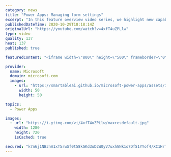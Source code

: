 ```yaml
---
category: news
title: "Power Apps: Managing form settings"
excerpt: "In this feature overview video series, we highlight new capabilities included in the latest update to Microsoft Power Apps.  Improvements to Microsoft Power Apps for managing form settings and events allow users to set various features on a form in the new modern designer.   Get the most out of Power"
publishedDateTime: 2020-10-29T18:18:14Z
originalUrl: "https://youtube.com/watch?v=4xfT4uZPLlw"
type: video
quality: 137
heat: 137
published: true

featuredContent: "<iframe width=\"800\" height=\"500\" frameborder=\"0\" src=\"https://www.youtube.com/embed/4xfT4uZPLlw\" allow=\"accelerometer; autoplay; encrypted-media; gyroscope; picture-in-picture\" allowfullscreen></iframe>"

provider:
  name: Microsoft
  domain: microsoft.com
  images:
    - url: "https://smartableai.github.io/microsoft-power-apps/assets/images/organizations/microsoft.com-50x50.jpg"
      width: 50
      height: 50

topics:
  - Power Apps

images:
  - url: "https://i.ytimg.com/vi/4xfT4uZPLlw/maxresdefault.jpg"
    width: 1280
    height: 720
    isCached: true

secured: "k7n6j1NB3nA1xT5rwSf0t58kGKd3uD2W0yV7uxhGNk1o7DfS1YYof4/XC1HrfgX5k8cudJlJBn0e8zNBtE1X2QGc/qHKMjo3YhrY73djxoKX2WIFydl63TL8AZnIfigW0tg6ao86ga35wD6yS6UpprJfwLJccmB4KVVtCWdOPCbKCP9c9DeQ+kR3RKZtAa6Ox/X5Bu2GQj0vxBdb5nlZOTkUOpGCo1E8MrfxULjnLkvff7IlCgfVeWB3xApd+9ulUDcnsOPZEk92chULYjMVk0zNsQXDmPZe37Sb9el/v76bjvwynMN6bO92Khmpcy3QPWwELv9tBCNvh47yQdVEhx6aHybPSFV6Vv4NZGhdpOXumJLHAI5vLy6y2iXIVAbolLVZwA09QDSWWEcU7KxLtuJrnH0WZnB0irVWPz3cA4GKnp7k5IvCztWIYmSqdogP;U2kGkSe5vAavbfW+PPrjng=="
---
```


